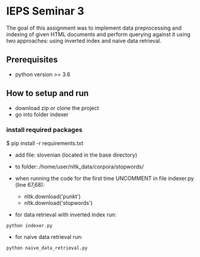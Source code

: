 # IEPS Seminar 3

The goal of this assignment was to implement data preprocessing and indexing of given HTML documents and perform querying against it using two approaches: using inverted index and naive data retrieval.

## Prerequisites

- python version >= 3.6

## How to setup and run

- download zip or clone the project
- go into folder indexer

### install required packages

$ pip install -r requirements.txt

- add file: slovenian (located in the base directory) 
- to folder: /home/user/nltk_data/corpora/stopwords/

- when running the code for the first time UNCOMMENT in file indexer.py (line 67,68):
  - nltk.download('punkt')
  - nltk.download('stopwords')
  
- for data retrieval with inverted index run:
```
python indexer.py
```
- for naive data retrieval run:
```
python naive_data_retrieval.py
```
